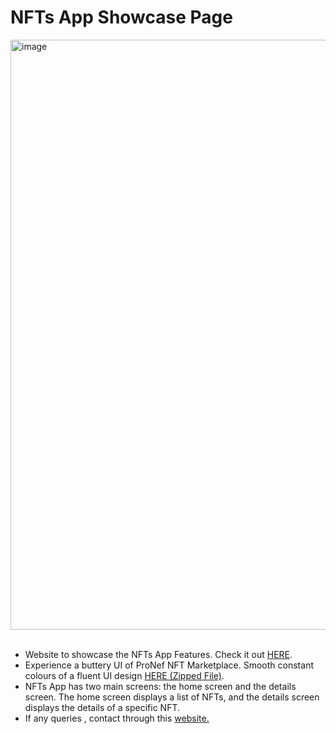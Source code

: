 # NFTs App Showcase Page
<img width="944" alt="image" src="https://github.com/SamarthHChinivar/NFT-RN-App/assets/104615876/e410b307-57ef-4c66-bcbd-7c2365686a01"/><br/><br/>

- Website to showcase the NFTs App Features. Check it out <a href="" target="_blank">HERE</a>.
- Experience a buttery UI of ProNef NFT Marketplace. Smooth constant colours of a fluent UI design <a href="https://github.com/SamarthHChinivar/NFT-RN-App/releases/tag/v1.0.1" target="_blank">HERE (Zipped File)</a>.
- NFTs App has two main screens: the home screen and the details screen. The home screen displays a list of NFTs, and the details screen displays the details of a specific NFT.
- If any queries , contact through this <a href='http://samarth-portfolio-website.000webhostapp.com/#contact' target='_blank' rel="noreopener">website.</a>
<br/><br/>
